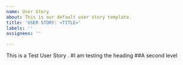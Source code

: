```yaml
---
name: User Story
about: This is our default user story template.
title: 'USER STORY: <TITLE>'
labels: ''
assignees: ''

---
```


This is a Test User Story . 
#I am testing the heading
##A second level
